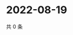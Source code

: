 # 2022-08-19

共 0 条

<!-- BEGIN WEIBO -->
<!-- 最后更新时间 Fri Aug 19 2022 08:30:55 GMT+0800 (China Standard Time) -->

<!-- END WEIBO -->
